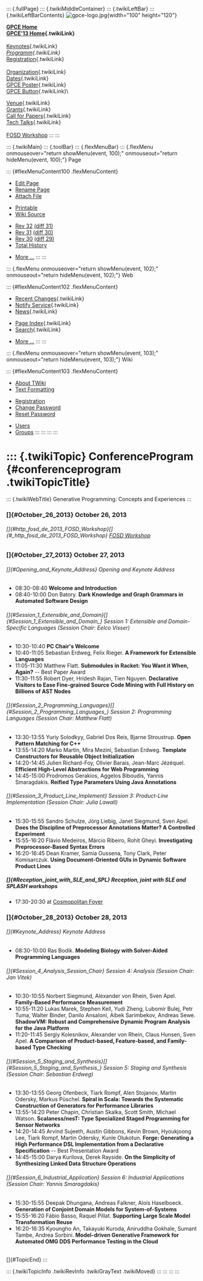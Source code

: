 ::: {.fullPage}
::: {.twikiMiddleContainer}
::: {.twikiLeftBar}
::: {.twikiLeftBarContents}
![gpce-logo.jpg](../pub/GPCE13/WebLeftBar/gpce-logo.jpg){width="100"
height="120"}

**[GPCE Home](http://program-transformation.org/Gpce)**\
**[GPCE\'13 Home](WebHome){.twikiLink}**\
\
[Keynotes](KeynoteSpeakers){.twikiLink}\
*[Programm](ConferenceProgram){.twikiLink}*\
[Registration](GpceRegistration){.twikiLink}\
\
[Organization](ConferenceOrganization){.twikiLink}\
[Dates](ImportantDates){.twikiLink}\
[GPCE Poster](Poster){.twikiLink}\
[GPCE Button](Banner){.twikiLink}\

[Venue](ConferenceVenue){.twikiLink}\
[Grants](Grants){.twikiLink}\
[Call for Papers](CallForPapers){.twikiLink}\
[Tech Talks](CallForTechTalks){.twikiLink}\
\
[FOSD Workshop](http://fosd.net/2013)
:::
:::

::: {.twikiMain}
::: {.toolBar}
::: {.flexMenuBar}
::: {.flexMenu onmouseover="return showMenu(event, 100);" onmouseout="return hideMenu(event, 100);"}
Page

::: {#flexMenuContent100 .flexMenuContent}
-   [Edit
    Page](http://www.program-transformation.org/edit/GPCE13/ConferenceProgram?t=1536827548)
-   [Rename
    Page](http://www.program-transformation.org/rename/GPCE13/ConferenceProgram)
-   [Attach
    File](http://www.program-transformation.org/attach/GPCE13/ConferenceProgram)

<!-- -->

-   [Printable](http://www.program-transformation.org/view/GPCE13/ConferenceProgram?skin=print.pattern)
-   [Wiki
    Source](http://www.program-transformation.org/view/GPCE13/ConferenceProgram?skin=text&raw=on&contenttype=text/plain)

<!-- -->

-   [Rev
    32](http://www.program-transformation.org/view/GPCE13/ConferenceProgram?rev=1.32)
    [(diff 31)](http://www.program-transformation.org/rdiff/GPCE13/ConferenceProgram?rev1=1.32&rev2=1.31)
-   [Rev
    31](http://www.program-transformation.org/view/GPCE13/ConferenceProgram?rev=1.31)
    [(diff 30)](http://www.program-transformation.org/rdiff/GPCE13/ConferenceProgram?rev1=1.31&rev2=1.30)
-   [Rev
    30](http://www.program-transformation.org/view/GPCE13/ConferenceProgram?rev=1.30)
    [(diff 29)](http://www.program-transformation.org/rdiff/GPCE13/ConferenceProgram?rev1=1.30&rev2=1.29)
-   [Total
    History](http://www.program-transformation.org/rdiff/GPCE13/ConferenceProgram)

<!-- -->

-   [More
    \...](http://www.program-transformation.org/oops/GPCE13/ConferenceProgram?template=oopsmore&param1=1.32&param2=1.32)
:::
:::

::: {.flexMenu onmouseover="return showMenu(event, 102);" onmouseout="return hideMenu(event, 102);"}
Web

::: {#flexMenuContent102 .flexMenuContent}
-   [Recent Changes](WebChanges){.twikiLink}
-   [Notify Service](WebNotify){.twikiLink}
-   [News](WebNews){.twikiLink}

<!-- -->

-   [Page Index](WebIndex){.twikiLink}
-   [Search](WebSearch){.twikiLink}

<!-- -->

-   [More
    \...](http://www.program-transformation.org/oops/GPCE13/ConferenceProgram?template=oopsmore&param1=1.32&param2=1.32)
:::
:::

::: {.flexMenu onmouseover="return showMenu(event, 103);" onmouseout="return hideMenu(event, 103);"}
Wiki

::: {#flexMenuContent103 .flexMenuContent}
-   [About
    TWiki](http://www.program-transformation.org/view/TWiki/WebHome)
-   [Text
    Formatting](http://www.program-transformation.org/view/TWiki/TextFormattingRules)

<!-- -->

-   [Registration](http://www.program-transformation.org/view/TWiki/TWikiRegistration)
-   [Change
    Password](http://www.program-transformation.org/view/TWiki/ChangePassword)
-   [Reset
    Password](http://www.program-transformation.org/view/TWiki/ResetPassword)

<!-- -->

-   [Users](http://www.program-transformation.org/view/Main/TWikiUsers)
-   [Groups](http://www.program-transformation.org/view/Main/TWikiGroups)
:::
:::
:::
:::

::: {.twikiTopic}
ConferenceProgram {#conferenceprogram .twikiTopicTitle}
=================

::: {.twikiWebTitle}
Generative Programming: Concepts and Experiences
:::

### []{#October_26_2013} October 26, 2013

###### []{#http_fosd_de_2013_FOSD_Workshop}[]{#_http_fosd_de_2013_FOSD_Workshop} [FOSD Workshop](http://fosd.de/2013/)

### []{#October_27_2013} October 27, 2013

###### []{#Opening_and_Keynote_Address} Opening and Keynote Address

-   08:30-08:40 **Welcome and Introduction**
-   08:40-10:00 Don Batory. **Dark Knowledge and Graph Grammars in
    Automated Software Design**

###### []{#Session_1_Extensible_and_Domain}[]{#Session_1_Extensible_and_Domain_} Session 1: Extensible and Domain-Specific Languages (Session Chair: Eelco Visser)

-   10:30-10:40 **PC Chair\'s Welcome**
-   10:40-11:05 Sebastian Erdweg, Felix Rieger. **A Framework for
    Extensible Languages**
-   11:05-11:30 Matthew Flatt. **Submodules in Racket: You Want it When,
    Again?** \-- Best Paper Award
-   11:30-11:55 Robert Dyer, Hridesh Rajan, Tien Nguyen. **Declarative
    Visitors to Ease Fine-grained Source Code Mining with Full History
    on Billions of AST Nodes**

###### []{#Session_2_Programming_Languages}[]{#Session_2_Programming_Languages_} Session 2: Programming Languages (Session Chair: Matthew Flatt)

-   13:30-13:55 Yuriy Solodkyy, Gabriel Dos Reis, Bjarne Stroustrup.
    **Open Pattern Matching for C++**
-   13:55-14:20 Marko Martin, Mira Mezini, Sebastian Erdweg. **Template
    Constructors for Reusable Object Initialization**
-   14:20-14:45 Julien Richard-Foy, Olivier Barais, Jean-Marc Jézéquel.
    **Efficient High-Level Abstractions for Web Programming**
-   14:45-15:00 Prodromos Gerakios, Aggelos Biboudis, Yannis
    Smaragdakis. **Reified Type Parameters Using Java Annotations**

###### []{#Session_3_Product_Line_Implement} Session 3: Product-Line Implementation (Session Chair: Julia Lawall)

-   15:30-15:55 Sandro Schulze, Jörg Liebig, Janet Siegmund, Sven Apel.
    **Does the Discipline of Preprocessor Annotations Matter? A
    Controlled Experiment**
-   15:55-16:20 Flávio Medeiros, Márcio Ribeiro, Rohit Gheyi.
    **Investigating Preprocessor-Based Syntax Errors**
-   16:20-16:45 Dean Kramer, Samia Oussena, Tony Clark, Peter
    Komisarczuk. **Using Document-Oriented GUIs in Dynamic Software
    Product Lines**

##### []{#Reception_joint_with_SLE_and_SPL} Reception, joint with SLE and SPLASH workshops

-   17:30-20:30 at [Cosmopolitan
    Foyer](http://splashcon.org/2013/program/social-events/706)

### []{#October_28_2013} October 28, 2013

###### []{#Keynote_Address} Keynote Address

-   08:30-10:00 Ras Bodik. **Modeling Biology with Solver-Aided
    Programming Languages**

###### []{#Session_4_Analysis_Session_Chair} Session 4: Analysis (Session Chair: Jan Vitek)

-   10:30-10:55 Norbert Siegmund, Alexander von Rhein, Sven Apel.
    **Family-Based Performance Measurement**
-   10:55-11:20 Lukas Marek, Stephen Kell, Yudi Zheng, Lubomír Bulej,
    Petr Tuma, Walter Binder, Danilo Ansaloni, Aibek Sarimbekov, Andreas
    Sewe. **ShadowVM: Robust and Comprehensive Dynamic Program Analysis
    for the Java Platform**
-   11:20-11:45 Sergiy Kolesnikov, Alexander von Rhein, Claus Hunsen,
    Sven Apel. **A Comparison of Product-based, Feature-based, and
    Family-based Type Checking**

###### []{#Session_5_Staging_and_Synthesis}[]{#Session_5_Staging_and_Synthesis_} Session 5: Staging and Synthesis (Session Chair: Sebastian Erdweg)

-   13:30-13:55 Georg Ofenbeck, Tiark Rompf, Alen Stojanov, Martin
    Odersky, Markus Püschel. **Spiral in Scala: Towards the Systematic
    Construction of Generators for Performance Libraries**
-   13:55-14:20 Peter Chapin, Christian Skalka, Scott Smith, Michael
    Watson. **Scalaness/nesT: Type Specialized Staged Programming for
    Sensor Networks**
-   14:20-14:45 Arvind Sujeeth, Austin Gibbons, Kevin Brown, Hyoukjoong
    Lee, Tiark Rompf, Martin Odersky, Kunle Olukotun. **Forge:
    Generating a High Performance DSL Implementation from a Declarative
    Specification** \-- Best Presentation Award
-   14:45-15:00 Darya Kurilova, Derek Rayside. **On the Simplicity of
    Synthesizing Linked Data Structure Operations**

###### []{#Session_6_Industrial_Application} Session 6: Industrial Applications (Session Chair: Yannis Smaragdakis)

-   15:30-15:55 Deepak Dhungana, Andreas Falkner, Alois Haselboeck.
    **Generation of Conjoint Domain Models for System-of-Systems**
-   15:55-16:20 Fábio Basso, Raquel Pillat. **Supporting Large Scale
    Model Transformation Reuse**
-   16:20-16:35 Kyoungho An, Takayuki Kuroda, Aniruddha Gokhale, Sumant
    Tambe, Andrea Sorbini. **Model-driven Generative Framework for
    Automated OMG DDS Performance Testing in the Cloud**

\
[]{#TopicEnd}
:::

::: {.twikiTopicInfo .twikiRevInfo .twikiGrayText .twikiMoved}
:::
:::
:::
:::
